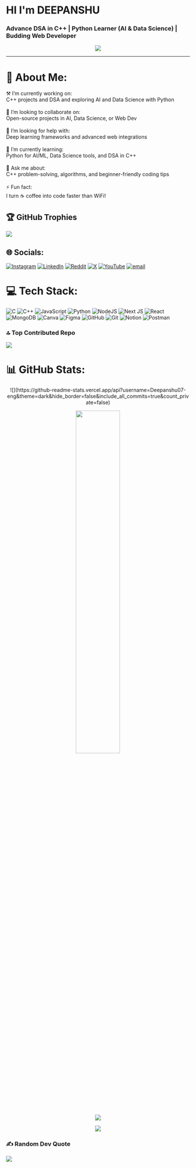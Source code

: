 # HI I'm DEEPANSHU

### **Advance DSA in C++  | Python Learner (AI & Data Science) | Budding Web Developer**

<p align="center">
  <img src="https://readme-typing-svg.herokuapp.com?font=Fira+Code&weight=600&pause=1000&color=F27405&center=true&vCenter=true&width=500&lines=Data+Science+And+AI+Engineer;Software+Engineer;Knowledge+Seeker;Tech+Enthusiast" />
</p>

---

# 💫 About Me:
⚒️ I’m currently working on:<br>C++ projects and DSA and exploring AI and Data Science with Python<br><br>🤝 I’m looking to collaborate on:<br>Open-source projects in AI, Data Science, or Web Dev<br><br>🙋 I’m looking for help with:<br>Deep learning frameworks and advanced web integrations<br><br>🌱 I’m currently learning:<br>Python for AI/ML, Data Science tools, and DSA in C++<br><br>💬 Ask me about:<br>C++ problem-solving, algorithms, and beginner-friendly coding tips<br><br>⚡ Fun fact:<br>I turn ☕ coffee into code faster than WiFi!

## 🏆 GitHub Trophies
![](https://github-profile-trophy.vercel.app/?username=Deepanshu07-eng&theme=radical&no-frame=true&no-bg=true&margin-w=4)

## 🌐 Socials:
[![Instagram](https://img.shields.io/badge/Instagram-%23E4405F.svg?logo=Instagram&logoColor=white)](https://instagram.com/deepanshu_gautam_157) [![LinkedIn](https://img.shields.io/badge/LinkedIn-%230077B5.svg?logo=linkedin&logoColor=white)](https://linkedin.com/in/deepanshu-gautam-d15d7) [![Reddit](https://img.shields.io/badge/Reddit-%23FF4500.svg?logo=Reddit&logoColor=white)](https://reddit.com/user/u/Zestyclose-Blood1677) [![X](https://img.shields.io/badge/X-black.svg?logo=X&logoColor=white)](https://x.com/@DeepanshuG77993) [![YouTube](https://img.shields.io/badge/YouTube-%23FF0000.svg?logo=YouTube&logoColor=white)](https://youtube.com/@@techstack992) [![email](https://img.shields.io/badge/Email-D14836?logo=gmail&logoColor=white)](mailto:d2004gautam@gmail.com) 

# 💻 Tech Stack:
![C](https://img.shields.io/badge/c-%2300599C.svg?style=plastic&logo=c&logoColor=white) ![C++](https://img.shields.io/badge/c++-%2300599C.svg?style=plastic&logo=c%2B%2B&logoColor=white) ![JavaScript](https://img.shields.io/badge/javascript-%23323330.svg?style=plastic&logo=javascript&logoColor=%23F7DF1E) ![Python](https://img.shields.io/badge/python-3670A0?style=plastic&logo=python&logoColor=ffdd54) ![NodeJS](https://img.shields.io/badge/node.js-6DA55F?style=plastic&logo=node.js&logoColor=white) ![Next JS](https://img.shields.io/badge/Next-black?style=plastic&logo=next.js&logoColor=white) ![React](https://img.shields.io/badge/react-%2320232a.svg?style=plastic&logo=react&logoColor=%2361DAFB) ![MongoDB](https://img.shields.io/badge/MongoDB-%234ea94b.svg?style=plastic&logo=mongodb&logoColor=white) ![Canva](https://img.shields.io/badge/Canva-%2300C4CC.svg?style=plastic&logo=Canva&logoColor=white) ![Figma](https://img.shields.io/badge/figma-%23F24E1E.svg?style=plastic&logo=figma&logoColor=white) ![GitHub](https://img.shields.io/badge/github-%23121011.svg?style=plastic&logo=github&logoColor=white) ![Git](https://img.shields.io/badge/git-%23F05033.svg?style=plastic&logo=git&logoColor=white) ![Notion](https://img.shields.io/badge/Notion-%23000000.svg?style=plastic&logo=notion&logoColor=white) ![Postman](https://img.shields.io/badge/Postman-FF6C37?style=plastic&logo=postman&logoColor=white)

### 🔝 Top Contributed Repo
![](https://github-contributor-stats.vercel.app/api?username=Deepanshu07-eng&limit=5&theme=dark&combine_all_yearly_contributions=true)

# 📊 GitHub Stats:

<p align="center">
 ![](https://github-readme-stats.vercel.app/api?username=Deepanshu07-eng&theme=dark&hide_border=false&include_all_commits=true&count_private=false)<br/>
</p>

<p align="center">
  <img src="https://github-readme-stats.vercel.app/api/top-langs/?username=Deepanshu07-eng&theme=radical&layout=compact&hide_border=false" width="49%" />
</p>

<p align="center">
  <img src="https://github-profile-summary-cards.vercel.app/api/cards/profile-details?username=Deepanshu07-eng&theme=radical" />
</p>

<p align="center">
  <img src="https://github-readme-activity-graph.vercel.app/graph?username=Deepanshu07-eng&theme=react-dark" />
</p>

### ✍️ Random Dev Quote
![](https://quotes-github-readme.vercel.app/api?type=horizontal&theme=radical)




